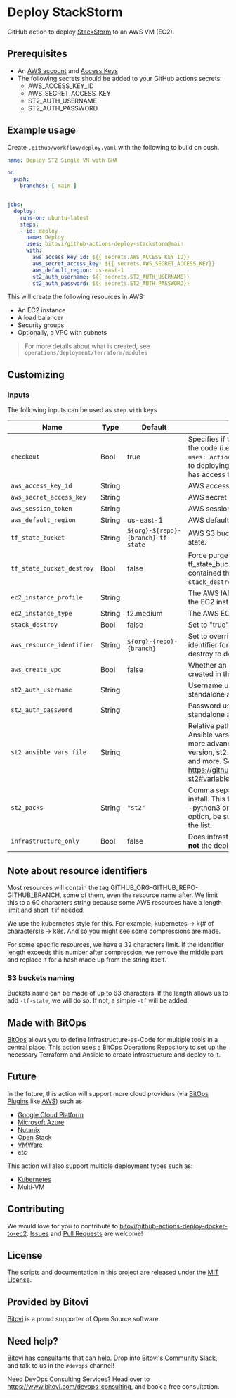 # Deploy StackStorm

GitHub action to deploy [StackStorm](https://stackstorm.com/) to an AWS VM (EC2).

## Prerequisites
- An [AWS account](https://aws.amazon.com/premiumsupport/knowledge-center/create-and-activate-aws-account/) and [Access Keys](https://docs.aws.amazon.com/powershell/latest/userguide/pstools-appendix-sign-up.html)
- The following secrets should be added to your GitHub actions secrets:
  - AWS_ACCESS_KEY_ID
  - AWS_SECRET_ACCESS_KEY
  - ST2_AUTH_USERNAME
  - ST2_AUTH_PASSWORD


## Example usage

Create `.github/workflow/deploy.yaml` with the following to build on push.

```yaml
name: Deploy ST2 Single VM with GHA

on:
  push:
    branches: [ main ]


jobs:
  deploy:
    runs-on: ubuntu-latest
    steps:
    - id: deploy
      name: Deploy
      uses: bitovi/github-actions-deploy-stackstorm@main
      with:
        aws_access_key_id: ${{ secrets.AWS_ACCESS_KEY_ID}}
        aws_secret_access_key: ${{ secrets.AWS_SECRET_ACCESS_KEY}}
        aws_default_region: us-east-1
        st2_auth_username: ${{ secrets.ST2_AUTH_USERNAME}}
        st2_auth_password: ${{ secrets.ST2_AUTH_PASSWORD}}
```

This will create the following resources in AWS:
- An EC2 instance
- A load balancer
- Security groups
- Optionally, a VPC with subnets

> For more details about what is created, see `operations/deployment/terraform/modules`

## Customizing

### Inputs

The following inputs can be used as `step.with` keys

| Name             | Type    | Default     | Description                        |
|------------------|---------|-------------|------------------------------------|
| `checkout` | Bool | true | Specifies if this action should checkout the code (i.e. whether or not to run the `uses: actions/checkout@v3` action prior to deploying so that the deployment has access to the repo files) |
| `aws_access_key_id` | String | |  AWS access key ID (Required) |
| `aws_secret_access_key` | String | |  AWS secret access key (Required) |
| `aws_session_token` | String | |  AWS session token |
| `aws_default_region` | String | us-east-1 |  AWS default region (Required) |
| `tf_state_bucket` | String | `${org}-${repo}-{branch}-tf-state` |  AWS S3 bucket to use for Terraform state. |
| `tf_state_bucket_destroy` | Bool | false | Force purge and deletion of tf_state_bucket defined. Any file contained there will be destroyed. `stack_destroy` must also be `true`  |
| `ec2_instance_profile` | String | |  The AWS IAM instance profile to use for the EC2 instance |
| `ec2_instance_type` | String | t2.medium |  The AWS EC2 instance type. |
| `stack_destroy` | Bool | false |  Set to "true" to Destroy the stack |
| `aws_resource_identifier` | String | `${org}-{repo}-{branch}` |  Set to override the AWS resource identifier for the deployment.  Use with destroy to destroy specific resources. |
| `aws_create_vpc` | Bool | false |  Whether an AWS VPC should be created in the action. |
| `st2_auth_username` | String | |  Username used by StackStorm standalone authentication |
| `st2_auth_password` | String | |  Password used by StackStorm standalone authentication |
| `st2_ansible_vars_file` | String | | Relative path from Project Root to Ansible vars file. If you'd like to adjust more advanced configuration: st2 version, st2.conf, RBAC, chatops, auth and more. See https://github.com/stackStorm/ansible-st2#variables for the full list of settings. |
| `st2_packs` | String |`"st2"` | Comma separated list of packs to install. This flag does not work with a --python3 only pack.. If you modify this option, be sure to also include `st2` in the list. |
| `infrastructure_only` | Bool | false |  Does infrastructure (i.e. terraform) but **not** the deployment (i.e. ansible)
## Note about resource identifiers

Most resources will contain the tag GITHUB_ORG-GITHUB_REPO-GITHUB_BRANCH, some of them, even the resource name after. 
We limit this to a 60 characters string because some AWS resources have a length limit and short it if needed.

We use the kubernetes style for this. For example, kubernetes -> k(# of characters)s -> k8s. And so you might see some compressions are made.

For some specific resources, we have a 32 characters limit. If the identifier length exceeds this number after compression, we remove the middle part and replace it for a hash made up from the string itself. 

### S3 buckets naming

Buckets name can be made of up to 63 characters. If the length allows us to add `-tf-state`, we will do so. If not, a simple `-tf` will be added.

## Made with BitOps
[BitOps](https://bitops.sh) allows you to define Infrastructure-as-Code for multiple tools in a central place.  This action uses a BitOps [Operations Repository](https://bitops.sh/operations-repo-structure/) to set up the necessary Terraform and Ansible to create infrastructure and deploy to it.

## Future
In the future, this action will support more cloud providers (via [BitOps Plugins](https://bitops.sh/plugins/) like [AWS](https://github.com/bitops-plugins/aws)) such as
- [Google Cloud Platform](https://cloud.google.com/gcp)
- [Microsoft Azure](https://azure.microsoft.com/en-us/)
- [Nutanix](https://www.nutanix.com/)
- [Open Stack](https://www.openstack.org/)
- [VMWare](https://www.vmware.com/)
- etc

This action will also support multiple deployment types such as:
- [Kubernetes](https://github.com/StackStorm/stackstorm-k8s)
- Multi-VM

## Contributing
We would love for you to contribute to [bitovi/github-actions-deploy-docker-to-ec2](https://github.com/bitovi/github-actions-deploy-docker-to-ec2).   [Issues](https://github.com/bitovi/github-actions-deploy-docker-to-ec2/issues) and [Pull Requests](https://github.com/bitovi/github-actions-deploy-docker-to-ec2/pulls) are welcome!

## License
The scripts and documentation in this project are released under the [MIT License](https://github.com/bitovi/github-actions-deploy-docker-to-ec2/blob/main/LICENSE).

## Provided by Bitovi
[Bitovi](https://www.bitovi.com/) is a proud supporter of Open Source software.


## Need help?
Bitovi has consultants that can help.  Drop into [Bitovi's Community Slack](https://www.bitovi.com/community/slack), and talk to us in the `#devops` channel!

Need DevOps Consulting Services?  Head over to https://www.bitovi.com/devops-consulting, and book a free consultation.